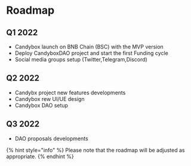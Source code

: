 # Roadmap

## Q1 2022
* Candybox launch on BNB Chain (BSC) with the MVP version
* Deploy CandyboxDAO project and start the first Funding cycle
* Social media groups setup (Twitter,Telegram,Discord)

## Q2 2022
* Candybx project new features developments
* Candybox rew UI/UE design 
* Candybox DAO setup

## Q3 2022
* DAO proposals developments

{% hint style="info" %} Please note that the roadmap will be adjusted as appropriate. {% endhint %}